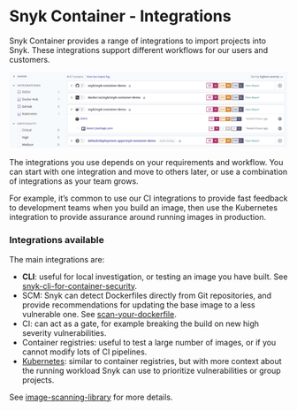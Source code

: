 # Snyk Container - Integrations

Snyk Container provides a range of integrations to import projects into Snyk. These integrations support different workflows for our users and customers.

![](../../.gitbook/assets/projects.png)

The integrations you use depends on your requirements and workflow. You can start with one integration and move to others later, or use a combination of integrations as your team grows.

For example, it’s common to use our CI integrations to provide fast feedback to development teams when you build an image, then use the Kubernetes integration to provide assurance around running images in production.

### Integrations available

The main integrations are:

* **CLI**: useful for local investigation, or testing an image you have built. See [snyk-cli-for-container-security](snyk-cli-for-container-security/ "mention").
* SCM: Snyk can detect Dockerfiles directly from Git repositories, and provide recommendations for updating the base image to a less vulnerable one. See [scan-your-dockerfile](scan-your-dockerfile/ "mention").
* CI: can act as a gate, for example breaking the build on new high severity vulnerabilities.
* Container registries: useful to test a large number of images, or if you cannot modify lots of CI pipelines.
* [Kubernetes](https://support.snyk.io/hc/en-us/articles/360003916138-Kubernetes-integration-overview): similar to container registries, but with more context about the running workload Snyk can use to prioritize vulnerabilities or group projects.

See [image-scanning-library](image-scanning-library/ "mention") for more details.
